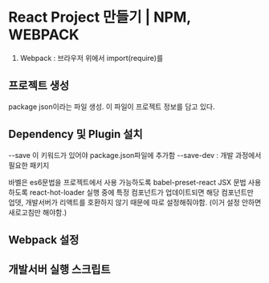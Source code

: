 # React Project 만들기 | NPM, WEBPACK

1. Webpack : 브라우저 위에서 import(require)를

## 프로젝트 생성
package json이라는 파일 생성. 이 파일이 프로젝트 정보를 담고 있다.

## Dependency 및 Plugin 설치

--save 이 키워드가 있어야 package.json파일에 추가함
--save-dev : 개발 과정에서 필요한 패키지

바벨은 es6문법을 프로젝트에서 사용 가능하도록
babel-preset-react JSX 문법 사용하도록
react-hot-loader 실행 중에 특정 컴포넌트가 업데이트되면 해당 컴포넌트만 업뎃, 개발서버가 리액트를 호환하지 않기 때문에 따로 설정해줘야함. (이거 설정 안하면 새로고침만 해야함.)

## Webpack 설정

## 개발서버 실행 스크립트
